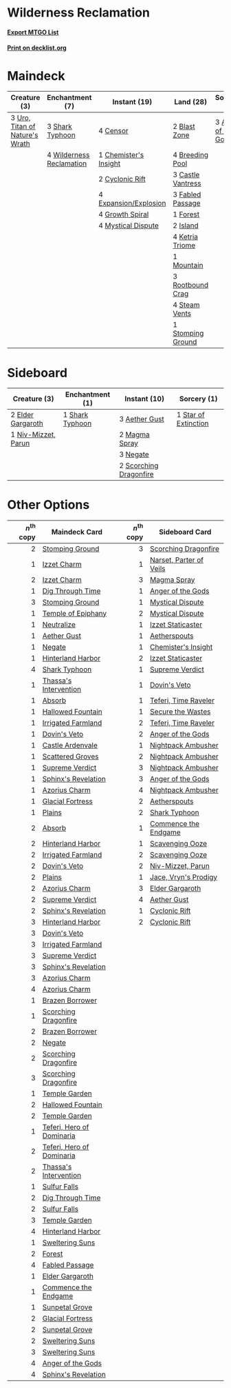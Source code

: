 # Wilderness Reclamation

#### [Export MTGO List](../collection/Wilderness%20Reclamation/Wilderness%20Reclamation.txt)
#### [Print on decklist.org](http://decklist.org/?deckmain=3%09Anger%20of%20the%20Gods%0A2%09Blast%20Zone%0A4%09Breeding%20Pool%0A3%09Castle%20Vantress%0A4%09Censor%0A1%09Chemister's%20Insight%0A2%09Cyclonic%20Rift%0A4%09Expansion/Explosion%0A3%09Fabled%20Passage%0A1%09Forest%0A4%09Growth%20Spiral%0A2%09Island%0A4%09Ketria%20Triome%0A1%09Mountain%0A4%09Mystical%20Dispute%0A3%09Rootbound%20Crag%0A3%09Shark%20Typhoon%0A4%09Steam%20Vents%0A1%09Stomping%20Ground%0A3%09Uro,%20Titan%20of%20Nature's%20Wrath%0A4%09Wilderness%20Reclamation&deckside=3%09Aether%20Gust%0A2%09Elder%20Gargaroth%0A2%09Magma%20Spray%0A3%09Negate%0A1%09Niv-Mizzet,%20Parun%0A2%09Scorching%20Dragonfire%0A1%09Shark%20Typhoon%0A1%09Star%20of%20Extinction)
# Maindeck

|                                              Creature (3)                                               |                                          Enchantment (7)                                          |                                          Instant (19)                                          |                                         Land (28)                                          |                                         Sorcery (3)                                          |
|---------------------------------------------------------------------------------------------------------|---------------------------------------------------------------------------------------------------|------------------------------------------------------------------------------------------------|--------------------------------------------------------------------------------------------|----------------------------------------------------------------------------------------------|
|3 [Uro, Titan of Nature's Wrath](http://gatherer.wizards.com/Pages/Card/Details.aspx?multiverseid=476480)|3 [Shark Typhoon](http://gatherer.wizards.com/Pages/Card/Details.aspx?multiverseid=479587)         |4 [Censor](http://gatherer.wizards.com/Pages/Card/Details.aspx?multiverseid=426748)             |2 [Blast Zone](http://gatherer.wizards.com/Pages/Card/Details.aspx?multiverseid=461171)     |3 [Anger of the Gods](http://gatherer.wizards.com/Pages/Card/Details.aspx?multiverseid=438682)|
|                                                                                                         |4 [Wilderness Reclamation](http://gatherer.wizards.com/Pages/Card/Details.aspx?multiverseid=457293)|1 [Chemister's Insight](http://gatherer.wizards.com/Pages/Card/Details.aspx?multiverseid=452782)|4 [Breeding Pool](http://gatherer.wizards.com/Pages/Card/Details.aspx?multiverseid=97088)   |                                                                                              |
|                                                                                                         |                                                                                                   |2 [Cyclonic Rift](http://gatherer.wizards.com/Pages/Card/Details.aspx?multiverseid=389477)      |3 [Castle Vantress](http://gatherer.wizards.com/Pages/Card/Details.aspx?multiverseid=473204)|                                                                                              |
|                                                                                                         |                                                                                                   |4 [Expansion/Explosion](http://gatherer.wizards.com/Pages/Card/Details.aspx?multiverseid=452974)|3 [Fabled Passage](http://gatherer.wizards.com/Pages/Card/Details.aspx?multiverseid=473206) |                                                                                              |
|                                                                                                         |                                                                                                   |4 [Growth Spiral](http://gatherer.wizards.com/Pages/Card/Details.aspx?multiverseid=457322)      |1 [Forest](http://gatherer.wizards.com/Pages/Card/Details.aspx?multiverseid=439860)         |                                                                                              |
|                                                                                                         |                                                                                                   |4 [Mystical Dispute](http://gatherer.wizards.com/Pages/Card/Details.aspx?multiverseid=473020)   |2 [Island](http://gatherer.wizards.com/Pages/Card/Details.aspx?multiverseid=439857)         |                                                                                              |
|                                                                                                         |                                                                                                   |                                                                                                |4 [Ketria Triome](http://gatherer.wizards.com/Pages/Card/Details.aspx?multiverseid=479770)  |                                                                                              |
|                                                                                                         |                                                                                                   |                                                                                                |1 [Mountain](http://gatherer.wizards.com/Pages/Card/Details.aspx?multiverseid=439859)       |                                                                                              |
|                                                                                                         |                                                                                                   |                                                                                                |3 [Rootbound Crag](http://gatherer.wizards.com/Pages/Card/Details.aspx?multiverseid=420934) |                                                                                              |
|                                                                                                         |                                                                                                   |                                                                                                |4 [Steam Vents](http://gatherer.wizards.com/Pages/Card/Details.aspx?multiverseid=405109)    |                                                                                              |
|                                                                                                         |                                                                                                   |                                                                                                |1 [Stomping Ground](http://gatherer.wizards.com/Pages/Card/Details.aspx?multiverseid=405110)|                                                                                              |


# Sideboard

|                                         Creature (3)                                         |                                     Enchantment (1)                                      |                                          Instant (10)                                           |                                          Sorcery (1)                                          |
|----------------------------------------------------------------------------------------------|------------------------------------------------------------------------------------------|-------------------------------------------------------------------------------------------------|-----------------------------------------------------------------------------------------------|
|2 [Elder Gargaroth](http://gatherer.wizards.com/Pages/Card/Details.aspx?multiverseid=485502)  |1 [Shark Typhoon](http://gatherer.wizards.com/Pages/Card/Details.aspx?multiverseid=479587)|3 [Aether Gust](http://gatherer.wizards.com/Pages/Card/Details.aspx?multiverseid=466796)         |1 [Star of Extinction](http://gatherer.wizards.com/Pages/Card/Details.aspx?multiverseid=435315)|
|1 [Niv-Mizzet, Parun](http://gatherer.wizards.com/Pages/Card/Details.aspx?multiverseid=452942)|                                                                                          |2 [Magma Spray](http://gatherer.wizards.com/Pages/Card/Details.aspx?multiverseid=426843)         |                                                                                               |
|                                                                                              |                                                                                          |3 [Negate](http://gatherer.wizards.com/Pages/Card/Details.aspx?multiverseid=423707)              |                                                                                               |
|                                                                                              |                                                                                          |2 [Scorching Dragonfire](http://gatherer.wizards.com/Pages/Card/Details.aspx?multiverseid=473101)|                                                                                               |


# Other Options

|*n*<sup>th</sup> copy|                                           Maindeck Card                                            |*n*<sup>th</sup> copy|                                          Sideboard Card                                          |
|--------------------:|----------------------------------------------------------------------------------------------------|--------------------:|--------------------------------------------------------------------------------------------------|
|                    2|[Stomping Ground](http://gatherer.wizards.com/Pages/Card/Details.aspx?multiverseid=405110)          |                    3|[Scorching Dragonfire](http://gatherer.wizards.com/Pages/Card/Details.aspx?multiverseid=473101)   |
|                    1|[Izzet Charm](http://gatherer.wizards.com/Pages/Card/Details.aspx?multiverseid=338413)              |                    1|[Narset, Parter of Veils](http://gatherer.wizards.com/Pages/Card/Details.aspx?multiverseid=460988)|
|                    2|[Izzet Charm](http://gatherer.wizards.com/Pages/Card/Details.aspx?multiverseid=338413)              |                    3|[Magma Spray](http://gatherer.wizards.com/Pages/Card/Details.aspx?multiverseid=426843)            |
|                    1|[Dig Through Time](http://gatherer.wizards.com/Pages/Card/Details.aspx?multiverseid=386518)         |                    1|[Anger of the Gods](http://gatherer.wizards.com/Pages/Card/Details.aspx?multiverseid=438682)      |
|                    3|[Stomping Ground](http://gatherer.wizards.com/Pages/Card/Details.aspx?multiverseid=405110)          |                    1|[Mystical Dispute](http://gatherer.wizards.com/Pages/Card/Details.aspx?multiverseid=473020)       |
|                    1|[Temple of Epiphany](http://gatherer.wizards.com/Pages/Card/Details.aspx?multiverseid=442808)       |                    2|[Mystical Dispute](http://gatherer.wizards.com/Pages/Card/Details.aspx?multiverseid=473020)       |
|                    1|[Neutralize](http://gatherer.wizards.com/Pages/Card/Details.aspx?multiverseid=479579)               |                    1|[Izzet Staticaster](http://gatherer.wizards.com/Pages/Card/Details.aspx?multiverseid=253638)      |
|                    1|[Aether Gust](http://gatherer.wizards.com/Pages/Card/Details.aspx?multiverseid=466796)              |                    1|[Aetherspouts](http://gatherer.wizards.com/Pages/Card/Details.aspx?multiverseid=383178)           |
|                    1|[Negate](http://gatherer.wizards.com/Pages/Card/Details.aspx?multiverseid=423707)                   |                    1|[Chemister's Insight](http://gatherer.wizards.com/Pages/Card/Details.aspx?multiverseid=452782)    |
|                    1|[Hinterland Harbor](http://gatherer.wizards.com/Pages/Card/Details.aspx?multiverseid=443128)        |                    2|[Izzet Staticaster](http://gatherer.wizards.com/Pages/Card/Details.aspx?multiverseid=253638)      |
|                    4|[Shark Typhoon](http://gatherer.wizards.com/Pages/Card/Details.aspx?multiverseid=479587)            |                    1|[Supreme Verdict](http://gatherer.wizards.com/Pages/Card/Details.aspx?multiverseid=438776)        |
|                    1|[Thassa's Intervention](http://gatherer.wizards.com/Pages/Card/Details.aspx?multiverseid=476323)    |                    1|[Dovin's Veto](http://gatherer.wizards.com/Pages/Card/Details.aspx?multiverseid=461120)           |
|                    1|[Absorb](http://gatherer.wizards.com/Pages/Card/Details.aspx?multiverseid=23155)                    |                    1|[Teferi, Time Raveler](http://gatherer.wizards.com/Pages/Card/Details.aspx?multiverseid=461148)   |
|                    1|[Hallowed Fountain](http://gatherer.wizards.com/Pages/Card/Details.aspx?multiverseid=97071)         |                    1|[Secure the Wastes](http://gatherer.wizards.com/Pages/Card/Details.aspx?multiverseid=394683)      |
|                    1|[Irrigated Farmland](http://gatherer.wizards.com/Pages/Card/Details.aspx?multiverseid=426947)       |                    2|[Teferi, Time Raveler](http://gatherer.wizards.com/Pages/Card/Details.aspx?multiverseid=461148)   |
|                    1|[Dovin's Veto](http://gatherer.wizards.com/Pages/Card/Details.aspx?multiverseid=461120)             |                    2|[Anger of the Gods](http://gatherer.wizards.com/Pages/Card/Details.aspx?multiverseid=438682)      |
|                    1|[Castle Ardenvale](http://gatherer.wizards.com/Pages/Card/Details.aspx?multiverseid=473200)         |                    1|[Nightpack Ambusher](http://gatherer.wizards.com/Pages/Card/Details.aspx?multiverseid=466939)     |
|                    1|[Scattered Groves](http://gatherer.wizards.com/Pages/Card/Details.aspx?multiverseid=426949)         |                    2|[Nightpack Ambusher](http://gatherer.wizards.com/Pages/Card/Details.aspx?multiverseid=466939)     |
|                    1|[Supreme Verdict](http://gatherer.wizards.com/Pages/Card/Details.aspx?multiverseid=438776)          |                    3|[Nightpack Ambusher](http://gatherer.wizards.com/Pages/Card/Details.aspx?multiverseid=466939)     |
|                    1|[Sphinx's Revelation](http://gatherer.wizards.com/Pages/Card/Details.aspx?multiverseid=460150)      |                    3|[Anger of the Gods](http://gatherer.wizards.com/Pages/Card/Details.aspx?multiverseid=438682)      |
|                    1|[Azorius Charm](http://gatherer.wizards.com/Pages/Card/Details.aspx?multiverseid=460137)            |                    4|[Nightpack Ambusher](http://gatherer.wizards.com/Pages/Card/Details.aspx?multiverseid=466939)     |
|                    1|[Glacial Fortress](http://gatherer.wizards.com/Pages/Card/Details.aspx?multiverseid=190562)         |                    2|[Aetherspouts](http://gatherer.wizards.com/Pages/Card/Details.aspx?multiverseid=383178)           |
|                    1|[Plains](http://gatherer.wizards.com/Pages/Card/Details.aspx?multiverseid=439856)                   |                    2|[Shark Typhoon](http://gatherer.wizards.com/Pages/Card/Details.aspx?multiverseid=479587)          |
|                    2|[Absorb](http://gatherer.wizards.com/Pages/Card/Details.aspx?multiverseid=23155)                    |                    1|[Commence the Endgame](http://gatherer.wizards.com/Pages/Card/Details.aspx?multiverseid=460972)   |
|                    2|[Hinterland Harbor](http://gatherer.wizards.com/Pages/Card/Details.aspx?multiverseid=443128)        |                    1|[Scavenging Ooze](http://gatherer.wizards.com/Pages/Card/Details.aspx?multiverseid=420783)        |
|                    2|[Irrigated Farmland](http://gatherer.wizards.com/Pages/Card/Details.aspx?multiverseid=426947)       |                    2|[Scavenging Ooze](http://gatherer.wizards.com/Pages/Card/Details.aspx?multiverseid=420783)        |
|                    2|[Dovin's Veto](http://gatherer.wizards.com/Pages/Card/Details.aspx?multiverseid=461120)             |                    2|[Niv-Mizzet, Parun](http://gatherer.wizards.com/Pages/Card/Details.aspx?multiverseid=452942)      |
|                    2|[Plains](http://gatherer.wizards.com/Pages/Card/Details.aspx?multiverseid=439856)                   |                    1|[Jace, Vryn's Prodigy](http://gatherer.wizards.com/Pages/Card/Details.aspx?multiverseid=398434)   |
|                    2|[Azorius Charm](http://gatherer.wizards.com/Pages/Card/Details.aspx?multiverseid=460137)            |                    3|[Elder Gargaroth](http://gatherer.wizards.com/Pages/Card/Details.aspx?multiverseid=485502)        |
|                    2|[Supreme Verdict](http://gatherer.wizards.com/Pages/Card/Details.aspx?multiverseid=438776)          |                    4|[Aether Gust](http://gatherer.wizards.com/Pages/Card/Details.aspx?multiverseid=466796)            |
|                    2|[Sphinx's Revelation](http://gatherer.wizards.com/Pages/Card/Details.aspx?multiverseid=460150)      |                    1|[Cyclonic Rift](http://gatherer.wizards.com/Pages/Card/Details.aspx?multiverseid=389477)          |
|                    3|[Hinterland Harbor](http://gatherer.wizards.com/Pages/Card/Details.aspx?multiverseid=443128)        |                    2|[Cyclonic Rift](http://gatherer.wizards.com/Pages/Card/Details.aspx?multiverseid=389477)          |
|                    3|[Dovin's Veto](http://gatherer.wizards.com/Pages/Card/Details.aspx?multiverseid=461120)             |                     |                                                                                                  |
|                    3|[Irrigated Farmland](http://gatherer.wizards.com/Pages/Card/Details.aspx?multiverseid=426947)       |                     |                                                                                                  |
|                    3|[Supreme Verdict](http://gatherer.wizards.com/Pages/Card/Details.aspx?multiverseid=438776)          |                     |                                                                                                  |
|                    3|[Sphinx's Revelation](http://gatherer.wizards.com/Pages/Card/Details.aspx?multiverseid=460150)      |                     |                                                                                                  |
|                    3|[Azorius Charm](http://gatherer.wizards.com/Pages/Card/Details.aspx?multiverseid=460137)            |                     |                                                                                                  |
|                    4|[Azorius Charm](http://gatherer.wizards.com/Pages/Card/Details.aspx?multiverseid=460137)            |                     |                                                                                                  |
|                    1|[Brazen Borrower](http://gatherer.wizards.com/Pages/Card/Details.aspx?multiverseid=473001)          |                     |                                                                                                  |
|                    1|[Scorching Dragonfire](http://gatherer.wizards.com/Pages/Card/Details.aspx?multiverseid=473101)     |                     |                                                                                                  |
|                    2|[Brazen Borrower](http://gatherer.wizards.com/Pages/Card/Details.aspx?multiverseid=473001)          |                     |                                                                                                  |
|                    2|[Negate](http://gatherer.wizards.com/Pages/Card/Details.aspx?multiverseid=423707)                   |                     |                                                                                                  |
|                    2|[Scorching Dragonfire](http://gatherer.wizards.com/Pages/Card/Details.aspx?multiverseid=473101)     |                     |                                                                                                  |
|                    3|[Scorching Dragonfire](http://gatherer.wizards.com/Pages/Card/Details.aspx?multiverseid=473101)     |                     |                                                                                                  |
|                    1|[Temple Garden](http://gatherer.wizards.com/Pages/Card/Details.aspx?multiverseid=405112)            |                     |                                                                                                  |
|                    2|[Hallowed Fountain](http://gatherer.wizards.com/Pages/Card/Details.aspx?multiverseid=97071)         |                     |                                                                                                  |
|                    2|[Temple Garden](http://gatherer.wizards.com/Pages/Card/Details.aspx?multiverseid=405112)            |                     |                                                                                                  |
|                    1|[Teferi, Hero of Dominaria](http://gatherer.wizards.com/Pages/Card/Details.aspx?multiverseid=443095)|                     |                                                                                                  |
|                    2|[Teferi, Hero of Dominaria](http://gatherer.wizards.com/Pages/Card/Details.aspx?multiverseid=443095)|                     |                                                                                                  |
|                    2|[Thassa's Intervention](http://gatherer.wizards.com/Pages/Card/Details.aspx?multiverseid=476323)    |                     |                                                                                                  |
|                    1|[Sulfur Falls](http://gatherer.wizards.com/Pages/Card/Details.aspx?multiverseid=443135)             |                     |                                                                                                  |
|                    2|[Dig Through Time](http://gatherer.wizards.com/Pages/Card/Details.aspx?multiverseid=386518)         |                     |                                                                                                  |
|                    2|[Sulfur Falls](http://gatherer.wizards.com/Pages/Card/Details.aspx?multiverseid=443135)             |                     |                                                                                                  |
|                    3|[Temple Garden](http://gatherer.wizards.com/Pages/Card/Details.aspx?multiverseid=405112)            |                     |                                                                                                  |
|                    4|[Hinterland Harbor](http://gatherer.wizards.com/Pages/Card/Details.aspx?multiverseid=443128)        |                     |                                                                                                  |
|                    1|[Sweltering Suns](http://gatherer.wizards.com/Pages/Card/Details.aspx?multiverseid=426851)          |                     |                                                                                                  |
|                    2|[Forest](http://gatherer.wizards.com/Pages/Card/Details.aspx?multiverseid=439860)                   |                     |                                                                                                  |
|                    4|[Fabled Passage](http://gatherer.wizards.com/Pages/Card/Details.aspx?multiverseid=473206)           |                     |                                                                                                  |
|                    1|[Elder Gargaroth](http://gatherer.wizards.com/Pages/Card/Details.aspx?multiverseid=485502)          |                     |                                                                                                  |
|                    1|[Commence the Endgame](http://gatherer.wizards.com/Pages/Card/Details.aspx?multiverseid=460972)     |                     |                                                                                                  |
|                    1|[Sunpetal Grove](http://gatherer.wizards.com/Pages/Card/Details.aspx?multiverseid=420946)           |                     |                                                                                                  |
|                    2|[Glacial Fortress](http://gatherer.wizards.com/Pages/Card/Details.aspx?multiverseid=190562)         |                     |                                                                                                  |
|                    2|[Sunpetal Grove](http://gatherer.wizards.com/Pages/Card/Details.aspx?multiverseid=420946)           |                     |                                                                                                  |
|                    2|[Sweltering Suns](http://gatherer.wizards.com/Pages/Card/Details.aspx?multiverseid=426851)          |                     |                                                                                                  |
|                    3|[Sweltering Suns](http://gatherer.wizards.com/Pages/Card/Details.aspx?multiverseid=426851)          |                     |                                                                                                  |
|                    4|[Anger of the Gods](http://gatherer.wizards.com/Pages/Card/Details.aspx?multiverseid=438682)        |                     |                                                                                                  |
|                    4|[Sphinx's Revelation](http://gatherer.wizards.com/Pages/Card/Details.aspx?multiverseid=460150)      |                     |                                                                                                  |

